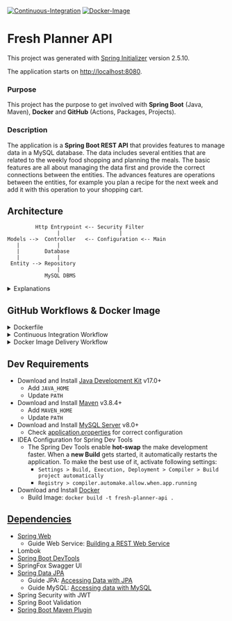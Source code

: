 [![Continuous-Integration](https://github.com/home-planner-group/fresh-planner-api/actions/workflows/ci.yml/badge.svg)](https://github.com/home-planner-group/fresh-planner-api/actions/workflows/ci.yml)
[![Docker-Image](https://github.com/home-planner-group/fresh-planner-api/actions/workflows/docker-image.yml/badge.svg)](https://github.com/home-planner-group/fresh-planner-api/actions/workflows/docker-image.yml)

# Fresh Planner API

This project was generated with [Spring Initializer](https://start.spring.io/) version 2.5.10.

The application starts on [http://localhost:8080](http://localhost:8080).

### Purpose

This project has the purpose to get involved with __Spring Boot__ (Java, Maven), __Docker__ and __GitHub__ (Actions,
Packages, Projects).

### Description

The application is a __Spring Boot REST API__ that provides features to manage data in a MySQL database. The data
includes several entities that are related to the weekly food shopping and planning the meals. The basic features are
all about managing the data first and provide the correct connections between the entities. The advances features are
operations between the entities, for example you plan a recipe for the next week and add it with this operation to your
shopping cart.

## Architecture

```
         Http Entrypoint <-- Security Filter
                |                   |
Models -->  Controller   <-- Configuration <-- Main
   |            |
   |        Database
   |            |
 Entity --> Repository
                |
            MySQL DBMS
```

<details>
  <summary>Explanations</summary>

* Http Entrypoint = `localhost:8080/request-path`
* Security Filter = [security-package](src/main/java/com/freshplanner/api/security)
* Configuration = [configuration-package](src/main/java/com/freshplanner/api/configuration)
* Main = [Main Class](src/main/java/com/freshplanner/api/Application.java)
* Controller = [controller-package](src/main/java/com/freshplanner/api/controller)
* Models = [model-package](src/main/java/com/freshplanner/api/model)
* Database = [DB-classes in database package](src/main/java/com/freshplanner/api/database)
* Repository = [Repository-classes in database package](src/main/java/com/freshplanner/api/database)
* Entity = [Entity-classes in database package](src/main/java/com/freshplanner/api/database)
* MySQL DBMS = `mysql://localhost:3306`

</details>

## GitHub Workflows & Docker Image

<details>
  <summary>Dockerfile</summary>

* [Dockerfile](Dockerfile)
* Multistage Build: __Builder__ & __Runner__
* Image with [Alpine JDK](https://hub.docker.com/_/openjdk) and the executable `JAR`
* Exposes `Port 8080`
* Uses by default __MySQL DB__ at `Port 3306`
* Detailed configuration: [prod.properties](src/main/resources/application-prod.properties)

</details>

<details>
  <summary>Continuous Integration Workflow</summary>

*[.github/workflows/ci.yml](.github/workflows/ci.yml)

* __Trigger:__ all pushes
* Executes `mvn install`
* Run `mvn test` with MySQL DB
* Perform __CodeQL__ Analysis with Java

</details>

<details>
  <summary>Docker Image Delivery Workflow</summary>

* [.github/workflows/docker-image.yml](.github/workflows/docker-image.yml)
* __Trigger:__ manual or on published release
* Executes `docker build`
* Execute `docker push` to GitHub Packages

</details>

## Dev Requirements

* Download and Install [Java Development Kit](https://www.oracle.com/java/technologies/downloads/#jdk17) v17.0+
    * Add `JAVA_HOME`
    * Update `PATH`
* Download and Install [Maven](https://maven.apache.org/download.cgi) v3.8.4+
    * Add `MAVEN_HOME`
    * Update `PATH`
* Download and Install [MySQL Server](https://dev.mysql.com/downloads/installer/) v8.0+
    * Check [application.properties](src/main/resources/application.properties) for correct configuration
* IDEA Configuration for Spring Dev Tools
    * The Spring Dev Tools enable __hot-swap__ the make development faster. When a __new Build__ gets started, it
      automatically restarts the application. To make the best use of it, activate following settings:
        * `Settings > Build, Execution, Deployment > Compiler > Build project automatically`
        * `Registry > compiler.automake.allow.when.app.running`
* Download and Install [Docker](https://docs.docker.com/desktop/windows/install/)
    * Build Image: `docker build -t fresh-planner-api .`

## [Dependencies](pom.xml)

* [Spring Web](https://docs.spring.io/spring-boot/docs/2.6.4/reference/htmlsingle/#boot-features-developing-web-applications)
    * Guide Web Service: [Building a REST Web Service](https://spring.io/guides/gs/rest-service/)
* Lombok
* [Spring Boot DevTools](https://docs.spring.io/spring-boot/docs/2.6.4/reference/htmlsingle/#using-boot-devtools)
* SpringFox Swagger UI
* [Spring Data JPA](https://docs.spring.io/spring-boot/docs/2.6.4/reference/htmlsingle/#boot-features-jpa-and-spring-data)
    * Guide JPA: [Accessing Data with JPA](https://spring.io/guides/gs/accessing-data-jpa/)
    * Guide MySQL: [Accessing data with MySQL](https://spring.io/guides/gs/accessing-data-mysql/)
* Spring Security with JWT
* Spring Boot Validation
* [Spring Boot Maven Plugin](https://docs.spring.io/spring-boot/docs/2.6.4/maven-plugin/reference/html/)
